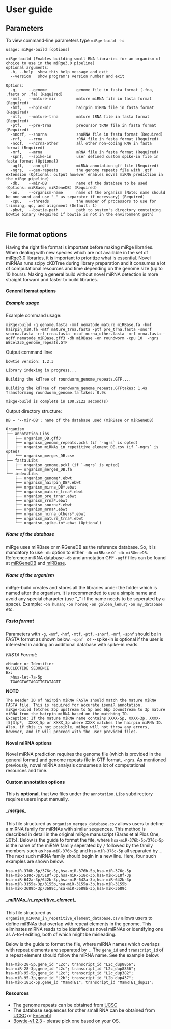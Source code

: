 # User guide

## Parameters

To view command-line parameters type `miRge-build -h`:
```
usage: miRge-build [options]

miRge-build (Enables building small-RNA libraries for an organism of choice to use in the miRge3.0 pipeline)
optional arguments:
  -h, --help  show this help message and exit
  --version   show program's version number and exit

Options:
  -g,     --genome             genome file in fasta format (.fna, .fasta or .fa) (Required)
  -mmf,   --mature-mir         mature miRNA file in fasta format (Required)
  -hmf,   --hpin-mir           hairpin miRNA file in fasta format (Required)
  -mtf,   --mature-trna        mature tRNA file in fasta format (Required)
  -ptf,   --pre-trna           precursor tRNA file in fasta format (Required)
  -snorf, --snorna             snoRNA file in fasta format (Required)
  -rrf,   --rrna               rRNA file in fasta format (Required)
  -ncof,  --ncrna-other        all other non-coding RNA in fasta format (Required)
  -mrf,   --mrna               mRNA file in fasta format (Required)
  -spnf,  --spike-in           user defined custom spike-in file in fasta format (Optional)
  -agff,  --ann-gff            miRNA annotation gff file (Required)
  -ngrs,  --gen-repeats        the genome repeats file with .gtf extension (Optional: output however enables novel miRNA prediction in the miRge pipeline)
  -db,    --mir-DB             name of the database to be used (Options: miRBase, miRGeneDB) (Required)
  -on,    --organism-name      name of the organism [Note: name should be one word and use "_" as separator if necessary] (Required)
  -cpu,   --threads            the number of processors to use for trimming, qc, and alignment (Default: 1)
  -pbwt,  --bowtie-path        path to system's directory containing bowtie binary (Required if bowtie is not in the environment path)
  
```

## File format options
Having the right file format is important before making miRge libraries. When dealing with new species which are not available in the set of miRge3.0 libraries, it is important to prioritize what is essential.  Novel miRNAs runs scipy cKDTree during library preparation and it consumes a lot of computational resources and time depending on the genome size (up to 10 hours). Making a general build without novel miRNA detection is more straight forward and faster to build libraries.

#### General format options ####

##### Example usage #####
Example command usage:
```
miRge-build -g genome.fasta -mmf nematode_mature_miRBase.fa -hmf hairpin_miR.fa -mtf mature_trna.fasta -ptf pre_trna.fasta -snorf snorna.fasta -rrf rrna.fasta -ncof ncrna_other.fasta -mrf mrna.fasta -agff nematode_miRBase.gff3 -db miRBase -on roundworm -cpu 10  -ngrs WBcel235_genome_repeats.GTF
```
Output command line:
```
bowtie version: 1.2.3

Library indexing in progress...

Building the kdTree of roundworm_genome_repeats.GTF....

Building the kdTree of roundworm_genome_repeats.GTFtakes: 1.4s
Transforming roundworm_genome.fa takes: 0.9s

miRge-build is complete in 108.2122 second(s)
```
Output directory structure: 
```
DB = '--mir-DB'; name of the database used (miRBase or miRGeneDB)

Organism
├── annotation.Libs
│   ├── organism_DB.gff3
│   ├── organism_genome_repeats.pckl (if `-ngrs` is opted)
│   ├── organism_miRNAs_in_repetitive_element_DB.csv (if `-ngrs` is opted)
│   └── organism_merges_DB.csv
├── fasta.Libs
│   ├── organism_genome.pckl (if `-ngrs` is opted) 
│   └── organism_merges_DB.fa
└── index.Libs
    ├── organism_genome*.ebwt
    ├── organism_hairpin_DB*.ebwt
    ├── organism_mirna_DB*.ebwt
    ├── organism_mature_trna*.ebwt
    ├── organism_pre_trna*.ebwt
    ├── organism_rrna*.ebwt
    ├── organism_snorna*.ebwt
    ├── organism_mrna*.ebwt
    ├── organism_ncrna_others*.ebwt
    ├── organism_mature_trna*.ebwt
    └── organism_spike-in*.ebwt (Optional)
```

##### Name of the database #####
miRge uses miRBase or miRGeneDB as the reference database.
 So, it is mandatory to use `-db` option to either `-db miRBase` or `-db miRGeneDB`. Reference miRNA database `-db` and annotation GFF `-agff` files can be found at [miRGeneDB](https://mirgenedb.org/) and [miRBase](http://www.mirbase.org/). 

##### Name of the organism #####
miRge-build creates and stores all the libraries under the folder which is named after the organism. It is recommended to use a simple name and avoid any special character (use "_" if the name needs to be seperated by a space). Example: ` -on human `; ` -on horse `; `-on golden_lemur`; ` -on my_database ` etc.
    

##### Fasta format #####
Parameters with `-g`, `-mmf`, `-hmf`, `-mtf`, `-ptf`, `-snorf`, `-mrf`, `-spnf` should be in FASTA format as shown below. `-spnf ` or --spike-in is optional if the user is interested in adding an additional database with spike-in reads. 

*FASTA Format:*

```
>Header or Identifier
NUCLEOTIDE SEQUENCE 
Ex:
  >hsa-let-7a-5p
  TGAGGTAGTAGGTTGTATAGTT
```

**NOTE:**
```
The Header ID of hairpin miRNA FASTA should match the mature miRNA FASTA file. This is required for accurate isomiR annotation. 
miRge-build fetches 2bp upstream to 5p and 6bp downstream to 3p mature miRNA from the hairpin miRNA based on the matching ID. 
Exception: If the mature miRNA name contains XXXX-5p, XXXX-3p, XXXX-[5|3]p*,  XXXX_5p or XXXX_3p where XXXX matches the hairpin miRNA ID. 
Also, if this is not possible, miRge will not throw any errors, however, and it will proceed with the user provided files.  
```

#### Novel miRNA options ####
Novel miRNA prediction requires the genome file (which is provided in the general format) and genome repeats file in GTF format, `-ngrs`. As mentioned previously, novel miRNA analysis consumes a lot of computational resources and time.


#### Custom annotation options ####
This is **optional**, that two files under the `annotation.Libs` subdirectory requires users input manually. 

##### \_merges\_ #####
This file structured as `organism_merges_database.csv` allows users to define a miRNA family for miRNAs with similar sequences. This method is described in detail in the original miRge manuscript (Baras et al Plos One, 2015).
Below is the guide to format the file, where `hsa-miR-376b-5p/376c-5p` is the name of the miRNA family seperated by `/` followed by the family members such as `hsa-miR-376b-5p` and `hsa-miR-376c-5p` all separated by `,`. The next such miRNA family should begin in a new line. Here, four such examples are shown below. 

```
hsa-miR-376b-5p/376c-5p,hsa-miR-376b-5p,hsa-miR-376c-5p
hsa-miR-518c-3p/518f-3p,hsa-miR-518c-3p,hsa-miR-518f-3p
hsa-miR-642a-3p/642b-3p,hsa-miR-642a-3p,hsa-miR-642b-3p
hsa-miR-3155a-3p/3155b,hsa-miR-3155a-3p,hsa-miR-3155b
hsa-miR-3689b-3p/3689c,hsa-miR-3689b-3p,hsa-miR-3689c
```

##### \_miRNAs\_in\_repetitive\_element\_ #####

This file structured as `organism_miRNAs_in_repetitive_element_database.csv` allows users to define miRNAs that overlap with repeat elements in the genome. This eliminates miRNA reads to be identified as novel miRNAs or identifying one as A-to-I editing, both of which might be misleading. 

Below is the guide to format the file, where miRNA names which overlaps with repeat elements are separated by `,`. The `gene_id` and `transcript_id` of a repeat element should follow the miRNA name. See the example below: 

```
hsa-miR-28-5p,gene_id "L2c"; transcript_id "L2c_dup8856";
hsa-miR-28-3p,gene_id "L2c"; transcript_id "L2c_dup8856";
hsa-miR-95-5p,gene_id "L2c"; transcript_id "L2c_dup382";
hsa-miR-95-3p,gene_id "L2b"; transcript_id "L2b_dup437";
hsa-miR-181c-5p,gene_id "MamRTE1"; transcript_id "MamRTE1_dup11";
```

#### Resources ####
* The genome repeats can be obtained from [UCSC](https://genome-euro.ucsc.edu/cgi-bin/hgTables)
* The database sequences for other small RNA can be obtained from [UCSC](https://genome-euro.ucsc.edu/cgi-bin/hgTables) or [Ensembl](http://uswest.ensembl.org/Homo_sapiens/Info/Index)
* [Bowtie-v1.2.3](https://sourceforge.net/projects/bowtie-bio/files/bowtie/1.2.3) - please pick one based on your OS.

